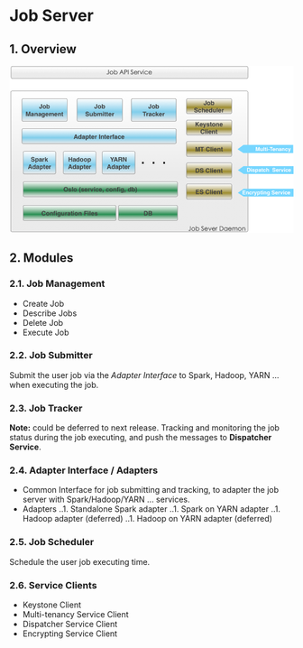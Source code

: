 <!--
        Licensed Materials - Property of esse.io

        (C) Copyright esse.io Inc. 2015 All Rights Reserved

        Licensed under the Apache License, Version 2.0 (the "License");
        you may not use this file except in compliance with the License.
        You may obtain a copy of the License at

           http://www.apache.org/licenses/LICENSE-2.0

        Unless required by applicable law or agreed to in writing, software
        distributed under the License is distributed on an "AS IS" BASIS,
        WITHOUT WARRANTIES OR CONDITIONS OF ANY KIND, either express or implied.
        See the License for the specific language governing permissions and
        limitations under the License.
-->

# Job Server

## 1. Overview

  ![Overview](/design/_static/fw-job-server.png)

## 2. Modules

### 2.1. Job Management

* Create Job
* Describe Jobs
* Delete Job
* Execute Job

### 2.2. Job Submitter
Submit the user job via the *Adapter Interface* to Spark, Hadoop, YARN ... when executing the job.

### 2.3. Job Tracker
**Note:** could be deferred to next release.
Tracking and monitoring the job status during the job executing, and push the messages to **Dispatcher Service**.

### 2.4. Adapter Interface / Adapters
* Common Interface for job submitting and tracking, to adapter the job server with Spark/Hadoop/YARN ... services.
* Adapters
..1. Standalone Spark adapter
..1. Spark on YARN adapter
..1. Hadoop adapter (deferred)
..1. Hadoop on YARN adapter (deferred)

### 2.5. Job Scheduler
Schedule the user job executing time.

### 2.6. Service Clients
* Keystone Client
* Multi-tenancy Service Client
* Dispatcher Service Client
* Encrypting Service Client
